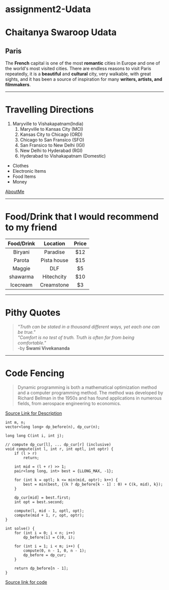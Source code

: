 # assignment2-Udata

# Chaitanya Swaroop Udata

## Paris

The **French** capital is one of the most **romantic** cities in Europe and one of the world's most visited cities. There are endless reasons to visit Paris repeatedly, it is a **beautiful** and **cultural** city, very walkable, with great sights, and it has been a source of inspiration for many **writers, artists, and filmmakers**.

---

# Travelling Directions
1. Maryville to Vishakapatnam(India)
    1. Maryville to Kansas City (MCI)
    2. Kansas City to Chicago (ORD)
    3. Chicago to San Fransico (SFO)
    4. San Fransico to New Delhi (IGI)
    5. New Delhi to Hyderabad (RGI)
    6. Hyderabad to Vishakapatnam (Domestic)

- Clothes
- Electronic Items
- Food Items
- Money
  
[AboutMe](https://github.com/chaitanyaswaroopdev/assignment2-Udata/blob/main/AboutMe.md)

---

# Food/Drink that I would recommend to my friend
| Food/Drink | Location | Price |
| :---: | :---: | :---: |
| Biryani | Paradise | $12 |
| Parota | Pista house | $15 |
| Maggie | DLF | $5 |
| shawarma | Hitechcity | $10 |
| Icecream | Creamstone | $3 |

---
# Pithy Quotes
>*"Truth can be stated in a thousand different ways, yet each one can be true."*<br/>
>*"Comfort is no test of truth. Truth is often far from being comfortable."*<br/>
> -by **Swami Vivekananda**

---
# Code Fencing 
>Dynamic programming is both a mathematical optimization method and a computer programming method. The method was developed by Richard Bellman in the 1950s and has found applications in numerous fields, from aerospace engineering to economics.

[Source Link for Description](https://en.wikipedia.org/wiki/Dynamic_programming)

```
int m, n;
vector<long long> dp_before(n), dp_cur(n);

long long C(int i, int j);

// compute dp_cur[l], ... dp_cur[r] (inclusive)
void compute(int l, int r, int optl, int optr) {
    if (l > r)
        return;

    int mid = (l + r) >> 1;
    pair<long long, int> best = {LLONG_MAX, -1};

    for (int k = optl; k <= min(mid, optr); k++) {
        best = min(best, {(k ? dp_before[k - 1] : 0) + C(k, mid), k});
    }

    dp_cur[mid] = best.first;
    int opt = best.second;

    compute(l, mid - 1, optl, opt);
    compute(mid + 1, r, opt, optr);
}

int solve() {
    for (int i = 0; i < n; i++)
        dp_before[i] = C(0, i);

    for (int i = 1; i < m; i++) {
        compute(0, n - 1, 0, n - 1);
        dp_before = dp_cur;
    }

    return dp_before[n - 1];
}

```
[Source link for code](https://cp-algorithms.com/dynamic_programming/profile-dynamics.html)